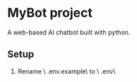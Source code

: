 # MyBot project
A web-based AI chatbot built with python.
## Setup
1. Rename \ .env.example\ to \ .env\ 
